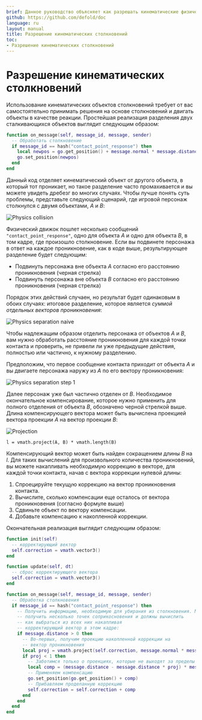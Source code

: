 ```yaml
---
brief: Данное руководство объясняет как разрешать кинематические физические столкновения.
github: https://github.com/defold/doc
language: ru
layout: manual
title: Разрешение кинематических столкновений
toc:
- Разрешение кинематических столкновений
---
```


# Разрешение кинематических столкновений

Использование кинематических объектов столкновений требует от вас самостоятельно принимать решения на основе столкновений и двигать объекты в качестве реакции. Простейшая реализация разделения двух сталкивающихся объектов выглядит следующим образом:

```lua
function on_message(self, message_id, message, sender)
  -- Обработать столкновение
  if message_id == hash("contact_point_response") then
    local newpos = go.get_position() + message.normal * message.distance
    go.set_position(newpos)
  end
end
```

Данный код отделяет кинематический объект от другого объекта, в который тот проникает, но такое разделение часто промахивается и вы можете увидеть дребезг во многих случаях. Чтобы лучше понять суть проблемы, представьте следующий сценарий, где игровой персонаж столкнулся с двумя объектами, *A* и *B*:

![Physics collision](/manuals/images/physics/collision_multi.png)

Физический движок пошлет несколько сообщений `"contact_point_response"`, одно для объекта *A* и одно для объекта *B*, в том кадре, где произошло столкновение. Если вы подвинете персонажа в ответ на каждое проникновение, как в коде выше, результирующее разделение будет следующим:

- Подвинуть персонажа вне объекта *A* согласно его расстоянию проникновения (черная стрелка)
- Подвинуть персонажа вне объекта *B* согласно его расстоянию проникновения (черная стрелка)

Порядок этих действий случаен, но результат будет одинаковым в обоих случаях: итоговое разделение, которое является *суммой отдельных векторов проникновения*:

![Physics separation naive](/manuals/images/physics/separation_naive.png)

Чтобы надлежащим образом отделить персонажа от объектов *A* и *B*, вам нужно обработать расстояние проникновения для каждой точки контакта и проверить, не привели ли уже предыдущие действия, полностью или частично, к нужному разделению.

Предположим, что первое сообщение контакта приходит от объекта *A* и вы двигаете персонажа наружу из *A* по его вектору проникновения:

![Physics separation step 1](/manuals/images/physics/separation_step1.png)

Далее персонаж уже был частично отделен от *B*. Необходимое окончательное компенсирование, которое нужно применить для полного отделения от объекта *B*, обозначено черной стрелкой выше. Длина компенсирующего вектора может быть вычислена проекцией вектора проекции *A* на вектор проекции *B*:

![Projection](/manuals/images/physics/projection.png)

```
l = vmath.project(A, B) * vmath.length(B)
```

Компенсирующий вектор может быть найден сокращением длины *B* на *l*. Для таких вычислений для произвольного количества проникновений, вы можете накапливать необходимую коррекцию в векторе, для каждой точки контакта, начав с вектора коррекции нулевой длины:

1. Спроецируйте текущую коррекцию на вектор проникновения контакта.
2. Вычислите, сколько компенсации еще осталось от вектора проникновения (согласно формуле выше)
3. Сдвиньте объект по вектору компенсации.
4. Добавьте компенсацию к накопленной коррекции.

Окончательная реализация выглядит следующим образом:

```lua
function init(self)
  -- корректирующий вектор
  self.correction = vmath.vector3()
end

function update(self, dt)
  -- сброс корректирующего вектора
  self.correction = vmath.vector3()
end

function on_message(self, message_id, message, sender)
  -- Обработка столкновения
  if message_id == hash("contact_point_response") then
    -- Получить информацию, необходимую для убирания из столкновения. Мы можем
    -- получить несколько точек соприкосновения и должны вычислить
    -- как выбраться из всех них накапливая
    -- корректирующий вектор в этом кадре:
    if message.distance > 0 then
      -- Во-первых, получим проекцию накопленной коррекции на
      -- вектор проникновения
      local proj = vmath.project(self.correction, message.normal * message.distance)
      if proj < 1 then
        -- Заботимся только о проекциях, которые не выходят за пределы диапазона.
        local comp = (message.distance - message.distance * proj) * message.normal
        -- Применяем компенсацию
        go.set_position(go.get_position() + comp)
        -- Прибавляем проделанную коррекцию
        self.correction = self.correction + comp
      end
    end
  end
end
```
